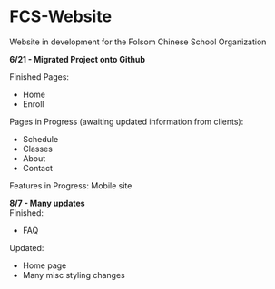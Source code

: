 # FCS-Website
Website in development for the Folsom Chinese School Organization

<b>6/21 - Migrated Project onto Github</b>

Finished Pages:
<ul>
  <li>Home</li>
  <li>Enroll</li>
</ul>
Pages in Progress (awaiting updated information from clients):
<ul>
  <li>Schedule</li>
  <li>Classes</li>
  <li>About</li>
  <li>Contact</li>
</ul>
Features in Progress: Mobile site

<b>8/7 - Many updates</b><br>
Finished:
<ul>
  <li>FAQ</li>
</ul>
Updated:
<ul>
  <li>Home page</li>
  <li>Many misc styling changes</li>
</ul>
